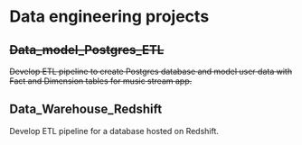 # Data engineering projects

## ~~Data_model_Postgres_ETL~~
~~Develop ETL pipeline to create Postgres database and model user data with Fact and Dimension tables for music stream app.~~

## Data_Warehouse_Redshift
Develop ETL pipeline for a database hosted on Redshift.
